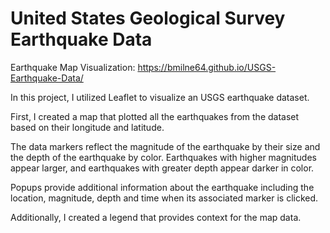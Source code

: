 # United States Geological Survey Earthquake Data

Earthquake Map Visualization: https://bmilne64.github.io/USGS-Earthquake-Data/

In this project, I utilized Leaflet to visualize an USGS earthquake dataset. 

First, I created a map that plotted all the earthquakes from the dataset based on their longitude and latitude. 

The data markers reflect the magnitude of the earthquake by their size and the depth of the earthquake by color. Earthquakes with higher magnitudes appear larger, and earthquakes with greater depth appear darker in color. 

Popups provide additional information about the earthquake including the location, magnitude, depth and time when its associated marker is clicked. 

Additionally, I created a legend that provides context for the map data. 
